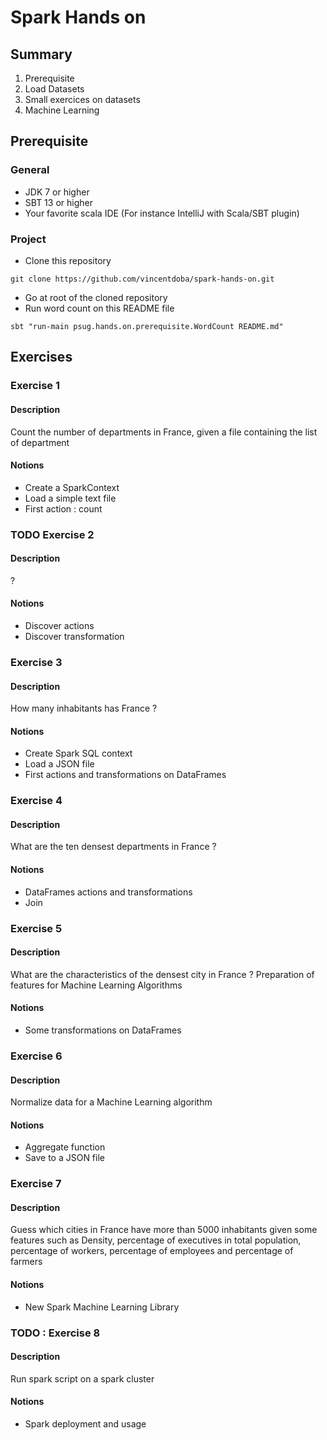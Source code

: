 # Spark Hands on

## Summary

1. Prerequisite
2. Load Datasets
3. Small exercices on datasets
4. Machine Learning


## Prerequisite

### General

* JDK 7 or higher
* SBT 13 or higher
* Your favorite scala IDE (For instance IntelliJ with Scala/SBT plugin)

### Project

* Clone this repository
```
git clone https://github.com/vincentdoba/spark-hands-on.git
```
* Go at root of the cloned repository
* Run word count on this README file 
```
sbt "run-main psug.hands.on.prerequisite.WordCount README.md"  
```

## Exercises

### Exercise 1

#### Description

Count the number of departments in France, given a file containing the list of department

#### Notions

* Create a SparkContext
* Load a simple text file
* First action : count

### TODO Exercise 2

#### Description

?

#### Notions

* Discover actions
* Discover transformation

### Exercise 3

#### Description

How many inhabitants has France ?

#### Notions

* Create Spark SQL context
* Load a JSON file
* First actions and transformations on DataFrames

### Exercise 4

#### Description

What are the ten densest departments in France ?

#### Notions

* DataFrames actions and transformations
* Join

### Exercise 5

#### Description

What are the characteristics of the densest city in France ? Preparation of features for Machine Learning Algorithms

#### Notions

* Some transformations on DataFrames

### Exercise 6

#### Description

Normalize data for a Machine Learning algorithm

#### Notions

* Aggregate function
* Save to a JSON file

### Exercise 7

#### Description

Guess which cities in France have more than 5000 inhabitants given some features such as Density, percentage of executives
in total population, percentage of workers, percentage of employees and percentage of farmers

#### Notions

* New Spark Machine Learning Library

### TODO : Exercise 8

#### Description

Run spark script on a spark cluster

#### Notions

* Spark deployment and usage